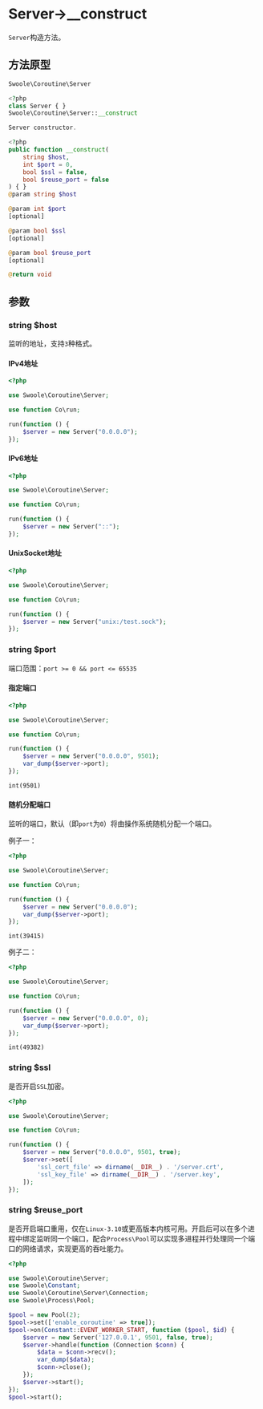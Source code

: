 # Server->__construct

`Server`构造方法。

## 方法原型

```php
Swoole\Coroutine\Server

<?php
class Server { }
Swoole\Coroutine\Server::__construct

Server constructor.

<?php
public function __construct(
    string $host,
    int $port = 0,
    bool $ssl = false,
    bool $reuse_port = false
) { }
@param string $host

@param int $port
[optional]

@param bool $ssl
[optional]

@param bool $reuse_port
[optional]

@return void
```

## 参数

### string $host

监听的地址，支持`3`种格式。

#### IPv4地址

```php
<?php

use Swoole\Coroutine\Server;

use function Co\run;

run(function () {
    $server = new Server("0.0.0.0");
});
```

#### IPv6地址

```php
<?php

use Swoole\Coroutine\Server;

use function Co\run;

run(function () {
    $server = new Server("::");
});
```

#### UnixSocket地址

```php
<?php

use Swoole\Coroutine\Server;

use function Co\run;

run(function () {
    $server = new Server("unix:/test.sock");
});
```

### string $port

端口范围：`port >= 0 && port <= 65535`

#### 指定端口

```php
<?php

use Swoole\Coroutine\Server;

use function Co\run;

run(function () {
    $server = new Server("0.0.0.0", 9501);
    var_dump($server->port);
});
```

```shell
int(9501)
```

#### 随机分配端口

监听的端口，默认（即`port`为`0`）将由操作系统随机分配一个端口。

例子一：

```php
<?php

use Swoole\Coroutine\Server;

use function Co\run;

run(function () {
    $server = new Server("0.0.0.0");
    var_dump($server->port);
});
```

```shell
int(39415)
```

例子二：

```php
<?php

use Swoole\Coroutine\Server;

use function Co\run;

run(function () {
    $server = new Server("0.0.0.0", 0);
    var_dump($server->port);
});
```

```shell
int(49382)
```

### string $ssl

是否开启`SSL`加密。

```php
<?php

use Swoole\Coroutine\Server;

use function Co\run;

run(function () {
    $server = new Server("0.0.0.0", 9501, true);
    $server->set([
        'ssl_cert_file' => dirname(__DIR__) . '/server.crt',
        'ssl_key_file' => dirname(__DIR__) . '/server.key',
    ]);
});
```

### string $reuse_port

是否开启端口重用，仅在`Linux-3.10`或更高版本内核可用。开启后可以在多个进程中绑定监听同一个端口，配合`Process\Pool`可以实现多进程并行处理同一个端口的网络请求，实现更高的吞吐能力。

```php
<?php

use Swoole\Coroutine\Server;
use Swoole\Constant;
use Swoole\Coroutine\Server\Connection;
use Swoole\Process\Pool;

$pool = new Pool(2);
$pool->set(['enable_coroutine' => true]);
$pool->on(Constant::EVENT_WORKER_START, function ($pool, $id) {
    $server = new Server('127.0.0.1', 9501, false, true);
    $server->handle(function (Connection $conn) {
        $data = $conn->recv();
        var_dump($data);
        $conn->close();
    });
    $server->start();
});
$pool->start();
```

